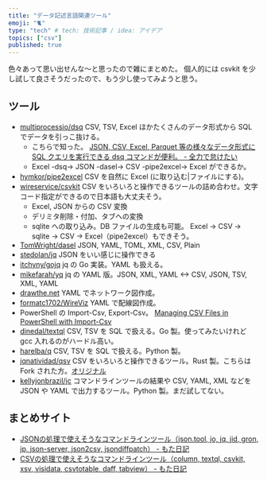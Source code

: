 ```yaml
---
title: "データ記述言語関連ツール"
emoji: "🐈"
type: "tech" # tech: 技術記事 / idea: アイデア
topics: ["csv"]
published: true
---
```


色々あって思い出せんな～と思ったので雑にまとめた。
個人的には csvkit を少し試して良さそうだったので、もう少し使ってみようと思う。

## ツール

- [multiprocessio/dsq](https://github.com/multiprocessio/dsq) CSV, TSV, Excel ほかたくさんのデータ形式から SQL でデータを引っこ抜ける。
  - こちらで知った。 [JSON, CSV, Excel, Parquet 等の様々なデータ形式に SQL クエリを実行できる dsq コマンドが便利。 - 全力で怠けたい](https://ebc-2in2crc.hatenablog.jp/entry/2022/07/11/213534)
  - Excel -dsq-> JSON -dasel-> CSV -pipe2excel-> Excel ができるか。
- [hymkor/pipe2excel](https://github.com/hymkor/pipe2excel) CSV を自然に Excel (に取り込む|ファイルにする)。
- [wireservice/csvkit](https://github.com/wireservice/csvkit) CSV をいろいろと操作できるツールの詰め合わせ。文字コード指定ができるので日本語も大丈夫そう。
  - Excel, JSON からの CSV 変換
  - デリミタ削除・付加、タブへの変換
  - sqlite への取り込み。DB ファイルの生成も可能。
    Excel -> CSV -> sqlite -> CSV -> Excel（pipe2excel）もできそう。
- [TomWright/dasel](https://github.com/TomWright/dasel) JSON, YAML, TOML, XML, CSV, Plain
- [stedolan/jq](https://github.com/stedolan/jq) JSON をいい感じに操作できる
- [itchyny/gojq](https://github.com/itchyny/gojq) jq の Go 実装。YAML も扱える。
- [mikefarah/yq](https://github.com/mikefarah/yq) jq の YAML 版。JSON, XML, YAML <-> CSV, JSON, TSV, XML, YAML
- [drawthe.net](http://go.drawthe.net) YAML でネットワーク図作成。
- [formatc1702/WireViz](https://github.com/formatc1702/WireViz) YAML で配線図作成。
- PowerShell の Import-Csv, Export-Csv。 [Managing CSV Files in PowerShell with Import-Csv](https://adamtheautomator.com/import-csv/)
- [dinedal/textql](https://github.com/dinedal/textql) CSV, TSV を SQL で扱える。Go 製。使ってみたいけれど gcc 入れるのがハードル高い。
- [harelba/q](https://github.com/harelba/q) CSV, TSV を SQL で扱える。Python 製。
- [jqnatividad/qsv](https://github.com/jqnatividad/qsv) CSV をいろいろと操作できるツール。Rust 製。こちらは Fork された方。[オリジナル](https://github.com/BurntSushi/xsv)
- [kellyjonbrazil/jc](https://github.com/kellyjonbrazil/jc) コマンドラインツールの結果や CSV, YAML, XML などを JSON や YAML で出力するツール。Python 製。まだ試してない。

## まとめサイト

- [JSONの処理で使えそうなコマンドラインツール（json.tool, jo, jq, jid, gron, jp, json-server, json2csv, jsondiffpatch） - もた日記](https://wonderwall.hatenablog.com/entry/2018/07/22/231500)
- [CSVの処理で使えそうなコマンドラインツール（column, textql, csvkit, xsv, visidata, csvtotable, daff, tabview） - もた日記](https://wonderwall.hatenablog.com/entry/2018/07/25/213000)

